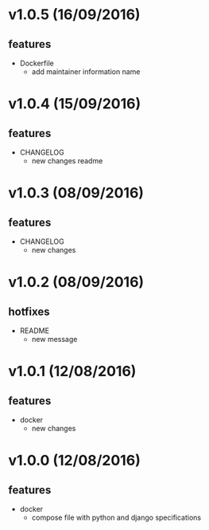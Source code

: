 v1.0.5 (16/09/2016)
===================
## features
- Dockerfile
   - add maintainer information name

v1.0.4 (15/09/2016)
===================
## features
- CHANGELOG
   - new changes readme

v1.0.3 (08/09/2016)
===================
## features
- CHANGELOG
   - new changes

v1.0.2 (08/09/2016)
===================
## hotfixes
- README
   - new message

v1.0.1 (12/08/2016)
===================
## features
- docker
   - new changes 

v1.0.0 (12/08/2016)
===================
## features
- docker
    - compose file with python and django specifications
